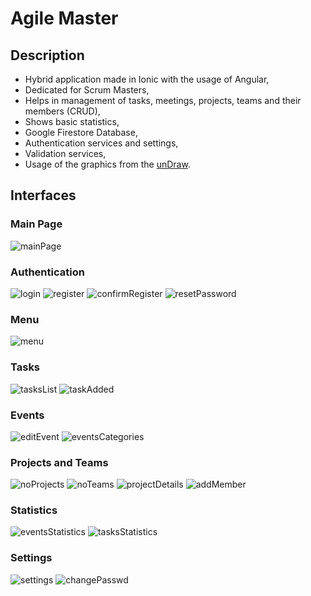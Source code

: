 # Agile Master
## Description
- Hybrid application made in Ionic with the usage of Angular,
- Dedicated for Scrum Masters,
- Helps in management of tasks, meetings, projects, teams and their members (CRUD),
- Shows basic statistics,
- Google Firestore Database,
- Authentication services and settings,
- Validation services,
- Usage of the graphics from the [unDraw](https://undraw.co/illustrations).

## Interfaces
### Main Page
![mainPage](https://github.com/KarolinaLewinska/AgileMaster/blob/master/Interfaces/mainPage.png)

### Authentication
![login](https://github.com/KarolinaLewinska/AgileMaster/blob/master/Interfaces/login.png)
![register](https://github.com/KarolinaLewinska/AgileMaster/blob/master/Interfaces/register.png)
![confirmRegister](https://github.com/KarolinaLewinska/AgileMaster/blob/master/Interfaces/confirmRegister.png)
![resetPassword](https://github.com/KarolinaLewinska/AgileMaster/blob/master/Interfaces/resetPassword.png)

### Menu
![menu](https://github.com/KarolinaLewinska/AgileMaster/blob/master/Interfaces/menu.png)

### Tasks
![tasksList](https://github.com/KarolinaLewinska/AgileMaster/blob/master/Interfaces/tasksList.png)
![taskAdded](https://github.com/KarolinaLewinska/AgileMaster/blob/master/Interfaces/taskAdded.png)

### Events
![editEvent](https://github.com/KarolinaLewinska/AgileMaster/blob/master/Interfaces/editEvent.png)
![eventsCategories](https://github.com/KarolinaLewinska/AgileMaster/blob/master/Interfaces/eventsCategories.png)

### Projects and Teams
![noProjects](https://github.com/KarolinaLewinska/AgileMaster/blob/master/Interfaces/noProjects.png)
![noTeams](https://github.com/KarolinaLewinska/AgileMaster/blob/master/Interfaces/noTeams.png)
![projectDetails](https://github.com/KarolinaLewinska/AgileMaster/blob/master/Interfaces/projectDetails.png)
![addMember](https://github.com/KarolinaLewinska/AgileMaster/blob/master/Interfaces/addMember.png)

### Statistics
![eventsStatistics](https://github.com/KarolinaLewinska/AgileMaster/blob/master/Interfaces/eventsStatistics.png)
![tasksStatistics](https://github.com/KarolinaLewinska/AgileMaster/blob/master/Interfaces/tasksStatistics.png)

### Settings
![settings](https://github.com/KarolinaLewinska/AgileMaster/blob/master/Interfaces/settings.png)
![changePasswd](https://github.com/KarolinaLewinska/AgileMaster/blob/master/Interfaces/changePasswd.png)
